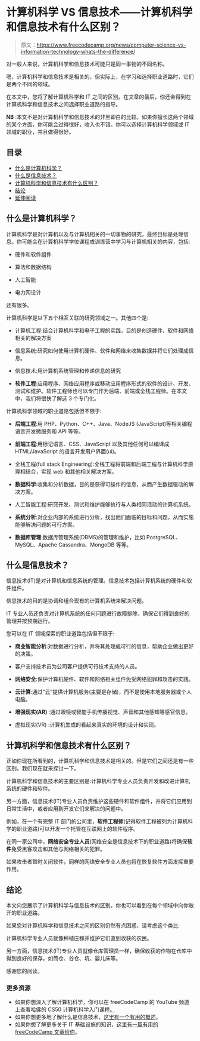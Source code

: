 # 计算机科学 VS 信息技术——计算机科学和信息技术有什么区别？

> 原文：<https://www.freecodecamp.org/news/computer-science-vs-information-technology-whats-the-difference/>

对一般人来说，计算机科学和信息技术可能只是同一事物的不同名称。

嗯，计算机科学和信息技术是相关的，但实际上，在学习和选择职业道路时，它们是两个不同的领域。

在本文中，您将了解计算机科学和 IT 之间的区别。在文章的最后，你还会得到在计算机科学和信息技术之间选择职业道路的指导。

**NB** :本文不是对计算机科学和信息技术的非黑即白的比较。如果你擅长这两个领域的某个方面，你可能会过得很好，收入也不错。你可以选择计算机科学领域或 IT 领域的职业，并且做得很好。

## 目录

*   [什么是计算机科学？](#whatiscomputerscience)
*   [什么是信息技术？](#whatisinformationtechnology)
*   [计算机科学和信息技术有什么区别？](#whatisthedifferencebetweencomputerscienceandinformationtechnology)
*   [结论](#conclusion)
*   [延伸阅读](#furtherreading)

## 什么是计算机科学？

计算机科学是对计算机以及与计算机相关的一切事物的研究，最终目标是处理信息。你可能会在计算机科学学位课程或训练营中学习与计算机相关的内容，包括:

*   硬件和软件组件

*   算法和数据结构

*   人工智能

*   电力网设计

还有很多。

计算机科学是以下五个相互关联的研究领域之一。其他四个是:

*   计算机工程:结合计算机科学和电子工程的实践，目的是创造硬件、软件和网络相关的解决方案

*   信息系统:研究如何使用计算机硬件、软件和网络来收集数据并将它们处理成信息。

*   信息技术:用计算机系统管理和传递信息的研究

*   **软件工程**:应用程序、网络应用程序或移动应用程序形式的软件的设计、开发、测试和维护。软件工程师也可以专门作为后端、前端或全栈工程师。在本文中，我们将很快了解这 3 个专门化。

计算机科学领域的职业道路包括但不限于:

*   **后端工程**:用 PHP、Python、C++、Java、NodeJS (JavaScript)等相关编程语言开发微服务和 API 等等。

*   **前端工程**:用标记语言、CSS、JavaScript 以及其他任何可以编译成 HTML/JavaScript 的语言开发用户界面(ui)。

*   全栈工程(full stack Engineering):全栈工程将前端和后端工程与计算机科学原理相结合，实现 web 和其他相关解决方案。

*   **数据科学**:收集和分析数据，目的是获得可操作的信息，从而产生数据驱动的解决方案。

*   人工智能工程:研究开发、测试和维护能够执行与人类相同活动的计算机系统。

*   **系统分析**:对企业内部的系统进行分析，找出他们面临的目标和问题，从而实施能够解决问题的可行方案。

*   **数据库管理**:数据库管理系统(DBMS)的管理和维护，比如 PostgreSQL、MySQL、Apache Cassandra、MongoDB 等等。

## 什么是信息技术？

信息技术(IT)是对计算机和信息系统的管理。信息技术包括计算机系统的硬件和软件组件。

信息技术的目的是协调和组合现有的计算机系统来解决问题。

IT 专业人员还负责对计算机系统的任何问题进行故障排除，确保它们得到良好的管理并按预期运行。

您可以在 IT 领域探索的职业道路包括但不限于:

*   **商业智能分析**:对数据进行分析，并将其处理成可行的信息，帮助企业做出更好的决策。

*   客户支持技术员为公司客户提供可行技术支持的人员。

*   **网络安全**:保护计算机硬件、软件和网络相关组件免受网络犯罪和攻击的实践。

*   **云计算**:通过“云”提供计算机服务(主要是存储)，而不是使用本地服务器或个人电脑。

*   **增强现实(AR)** :通过眼镜或智能手机传播视觉、声音和其他感知等感官信息。

*   虚拟现实(VR) :计算机生成的看起来真实的环境的设计和实现。

## 计算机科学和信息技术有什么区别？

正如你现在所看到的，计算机科学和信息技术是相关的。但是它们之间还是有一些区别，我们现在就来探讨一下。

计算机科学和信息技术的主要区别是:计算机科学专业人员负责开发和改进计算机系统的硬件和软件。

另一方面，信息技术(IT)专业人员负责维护这些硬件和软件组件，并将它们应用到日常生活中，或者应用到开发它们来解决的问题中。

例如，在一个有完整 IT 部门的公司里，**软件工程师**(记得软件工程被列为计算机科学的职业道路)可以开发一个托管在互联网上的软件程序。

在同一家公司中，**网络安全专业人员**(网络安全是信息技术下的职业道路)将确保**软件**免受黑客攻击和其他与网络相关的犯罪。

如果攻击者暂时关闭软件，同样的网络安全专业人员也将在恢复软件方面发挥重要作用。

## 结论

本文向您展示了计算机科学与信息技术的区别。你也可以看到在每个领域中向你敞开的职业道路。

如果您对计算机科学和信息技术之间的区别仍然有点困惑，请考虑这个类比:

计算机科学专业人员就像种植庄稼并维护它们直到收获的农民。

另一方面，信息技术(IT)专业人员就像仓库管理员一样，确保收获的作物在仓库中得到良好的保存，如筒仓、谷仓、坑、婴儿床等。

感谢您的阅读。

### 更多资源

*   如果你想深入了解计算机科学，你可以在 freeCodeCamp 的 YouTube 频道上查看哈佛的 CS50 计算机科学入门课程[。](https://www.freecodecamp.org/news/harvard-cs50/)
*   如果你想更多地了解什么是信息技术，[这里有一个有用的概述](https://www.comptia.org/content/articles/what-is-information-technology)。
*   如果你想了解更多关于 IT 基础设施的知识，[这里有一篇有用的 freeCodeCamp 文章给你](https://www.freecodecamp.org/news/what-is-it-infrastructure/)。